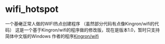 # wifi_hotspot

一个<del>基佬</del>正常人做的WIFI热点创建程序 （虽然部分代码有点像Kingron/wifi的代码）
这是一个基于Kingron/wifi的程序做的修改版，现在是版本1.0，暂时只支持简体中文版的Windows
作者的程序<a href="https://github.com/kingron/wifi">Kingron/wifi</a>
